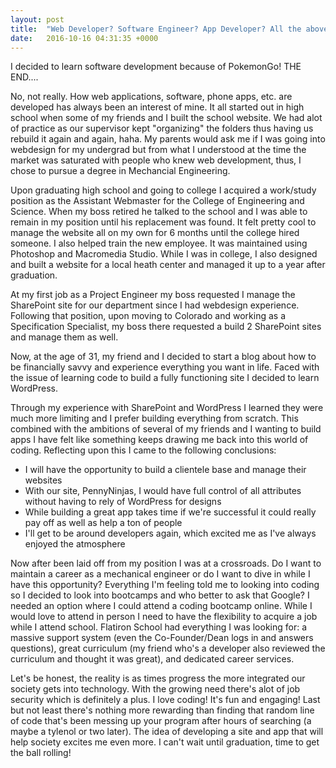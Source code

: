```yaml
---
layout: post
title:  "Web Developer? Software Engineer? App Developer? All the above? WHY NOT?!"
date:   2016-10-16 04:31:35 +0000
---
```


I decided to learn software development because of PokemonGo! THE END....

No, not really. How web applications, software, phone apps, etc. are developed has always been an interest of mine. It all started out in high school when some of my friends and I built the school website. We had alot of practice as our supervisor kept "organizing" the folders thus having us rebuild it again and again, haha. My parents would ask me if I was going into webdesign for my undergrad but from what I understood at the time the market was saturated with people who knew web development, thus, I chose to pursue a degree in Mechancial Engineering.

Upon graduating high school and going to college I acquired a work/study position as the Assistant Webmaster for the College of Engineering and Science. When my boss retired he talked to the school and I was able to remain in my position until his replacement was found. It felt pretty cool to manage the website all on my own for 6 months until the college hired someone. I also helped train the new employee. It was maintained using Photoshop and Macromedia Studio. While I was in college, I also designed and built a website for a local heath center and managed it up to a year after graduation.

At my first job as a Project Engineer my boss requested I manage the SharePoint site for our department since I had webdesign experience. Following that position, upon moving to Colorado and working as a Specification Specialist, my boss there requested a build 2 SharePoint sites and manage them as well.

Now, at the age of 31, my friend and I decided to start a blog about how to be financially savvy and experience everything you want in life. Faced with the issue of learning code to build a fully functioning site I decided to learn WordPress. 

Through my experience with SharePoint and WordPress I learned they were much more limiting and I prefer building everything from scratch. This combined with the ambitions of several of my friends and I wanting to build apps I have felt like something keeps drawing me back into this world of coding. Reflecting upon this I came to the following conclusions:
* I will have the opportunity to build a clientele base and manage their websites
* With our site, PennyNinjas, I would have full control of all attributes without having to rely of WordPress for designs
* While building a great app takes time if we're successful it could really pay off as well as help a ton of people
* I'll get to be around developers again, which excited me as I've always enjoyed the atmosphere

Now after been laid off from my position I was at a crossroads. Do I want to maintain a career as a mechanical engineer or do I want to dive in while I have this opportunity? Everything I'm feeling told me to looking into coding so I decided to look into bootcamps and who better to ask that Google? I needed an option where I could attend a coding bootcamp online. While I would love to attend in person I need to have the flexibility to acquire a job while I attend school. Flatiron School had everything I was looking for: a massive support system (even the Co-Founder/Dean logs in and answers questions), great curriculum (my friend who's a developer also reviewed the curriculum and thought it was great), and dedicated career services.

Let's be honest, the reality is as times progress the more integrated our society gets into technology. With the growing need there's alot of job security which is definitely a plus. I love coding! It's fun and engaging! Last but not least there's nothing more rewarding than finding that random line of code that's been messing up your program after hours of searching (a maybe a tylenol or two later). The idea of developing a site and app that will help society excites me even more. I can't wait until graduation, time to get the ball rolling!



